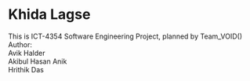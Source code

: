 # Khida Lagse

This is ICT-4354 Software Engineering Project, planned by Team_VOID()
<br>
Author:
<br>
Avik Halder
<br>
Akibul Hasan Anik
<br>
Hrithik Das
